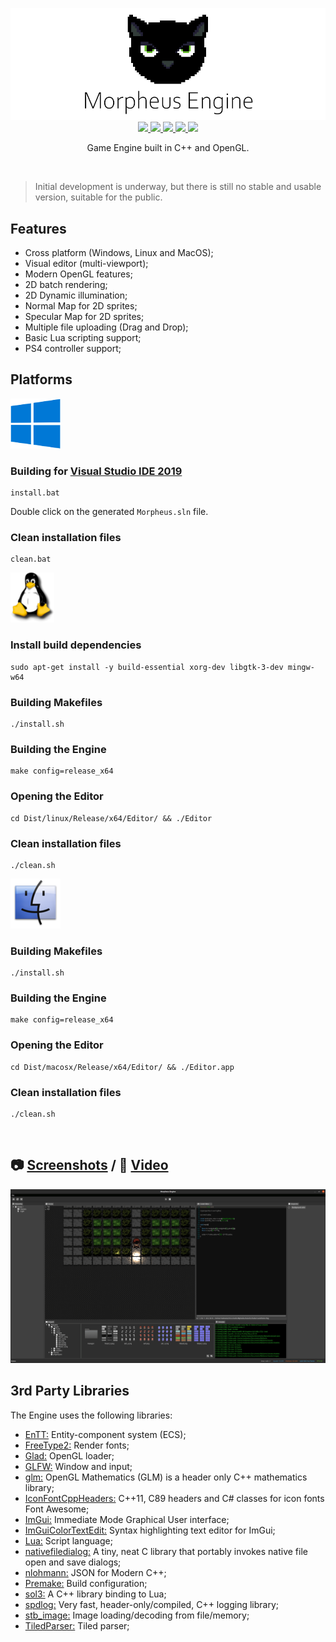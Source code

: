 <p align="center">
    <img src=".github/morpheus-logo-text.png?raw=true"/>
    <br/>
    <a aria-label="Project Status" href="https://github.com/madureira/morpheus-engine">
        <img src="https://www.repostatus.org/badges/latest/wip.svg"/>
    </a>
    <a aria-label="language" href="https://github.com/madureira/morpheus-engine">
        <img src="https://img.shields.io/badge/language-c++-blue.svg"/>
    </a>
    <a aria-label="c++" href="https://github.com/madureira/morpheus-engine">
        <img src="https://img.shields.io/badge/std-c++17-blue.svg"/>
    </a>
    <a aria-label="msvc2019+" href="https://visualstudio.microsoft.com/downloads">
        <img src="https://img.shields.io/badge/MSVC-2019+-ff69b4.svg"/>
    </a>
    <a aria-label="platforms" href="https://github.com/madureira/morpheus-engine#Platforms">
        <img src="https://img.shields.io/badge/platforms-Windows%20%7C%20Linux%20%7C%20MacOSX-333333.svg"/>
    </a>
</p>

<p align="center">Game Engine built in C++ and OpenGL.</p>

<br/>


> Initial development is underway, but there is still no stable and usable version, suitable for the public.

## Features

- Cross platform (Windows, Linux and MacOS);
- Visual editor (multi-viewport);
- Modern OpenGL features;
- 2D batch rendering;
- 2D Dynamic illumination;
- Normal Map for 2D sprites;
- Specular Map for 2D sprites;
- Multiple file uploading (Drag and Drop);
- Basic Lua scripting support;
- PS4 controller support;

## Platforms

![Windows](.github/windows-logo.png "windows")

### Building for [Visual Studio IDE 2019](https://visualstudio.microsoft.com/downloads)

```
install.bat
```

Double click on the generated `Morpheus.sln` file.

### Clean installation files

```
clean.bat
```

![Linux](.github/linux-logo.png "Linux")

### Install build dependencies

```
sudo apt-get install -y build-essential xorg-dev libgtk-3-dev mingw-w64
```

### Building Makefiles

```
./install.sh
```

### Building the Engine

```
make config=release_x64
```

### Opening the Editor

```
cd Dist/linux/Release/x64/Editor/ && ./Editor
```

### Clean installation files

```
./clean.sh
```

![MacOSX](.github/macosx-logo.png "MacOSX")

### Building Makefiles

```
./install.sh
```

### Building the Engine

```
make config=release_x64
```

### Opening the Editor

```
cd Dist/macosx/Release/x64/Editor/ && ./Editor.app
```

### Clean installation files

```
./clean.sh
```

<br/>

## :camera: [Screenshots](https://github.com/madureira/morpheus-engine/tree/master/.github/screenshots) / :movie_camera: [Video](https://www.youtube.com/watch?v=8IatRcdtFdQ)

<p align="center">
    <img src=".github/screenshots/main_screenshot.png?raw=true"/>
</p>

## 3rd Party Libraries

The Engine uses the following libraries:

- [EnTT:](https://github.com/skypjack/entt) Entity-component system (ECS);
- [FreeType2:](https://www.freetype.org/) Render fonts;
- [Glad:](https://glad.dav1d.de/) OpenGL loader;
- [GLFW:](https://www.glfw.org/) Window and input;
- [glm:](https://glm.g-truc.net) OpenGL Mathematics (GLM) is a header only C++ mathematics library;
- [IconFontCppHeaders:](https://github.com/juliettef/IconFontCppHeaders) C++11, C89 headers and C# classes for icon fonts Font Awesome;
- [ImGui:](https://github.com/ocornut/imgui) Immediate Mode Graphical User interface;
- [ImGuiColorTextEdit:](https://github.com/BalazsJako/ImGuiColorTextEdit) Syntax highlighting text editor for ImGui;
- [Lua:](https://www.lua.org/) Script language;
- [nativefiledialog:](https://github.com/mlabbe/nativefiledialog) A tiny, neat C library that portably invokes native file open and save dialogs;
- [nlohmann:](https://github.com/nlohmann/json) JSON for Modern C++;
- [Premake:](https://premake.github.io/index.html) Build configuration;
- [sol3:](https://github.com/ThePhD/sol2) A C++ library binding to Lua;
- [spdlog:](https://github.com/gabime/spdlog) Very fast, header-only/compiled, C++ logging library;
- [stb_image:](https://github.com/nothings/stb) Image loading/decoding from file/memory;
- [TiledParser:](https://github.com/madureira/TiledParser) Tiled parser;
